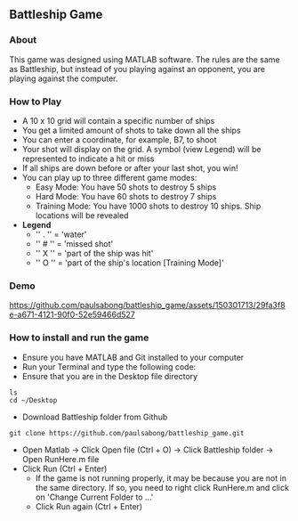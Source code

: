 ## Battleship Game 
### About
This game was designed using MATLAB software. The rules are the same as Battleship, but instead of you playing against an opponent, you are playing against the computer.
  
### How to Play 
* A 10 x 10 grid will contain a specific number of ships
* You get a limited amount of shots to take down all the ships
* You can enter a coordinate, for example, B7, to shoot
* Your shot will display on the grid. A symbol (view Legend) will be represented to indicate a hit or miss
* If all ships are down before or after your last shot, you win!
* You can play up to three different game modes:
  * Easy Mode: You have 50 shots to destroy 5 ships
  * Hard Mode: You have 60 shots to destroy 7 ships
  * Training Mode: You have 1000 shots to destroy 10 ships. Ship locations will be revealed
* **Legend**
  * '' . '' = 'water'
  * '' # ''  = 'missed shot'
  * '' X ''  = 'part of the ship was hit'
  * '' O ''  = 'part of the ship's location [Training Mode]'

### Demo 
https://github.com/paulsabong/battleship_game/assets/150301713/29fa3f8e-a671-4121-90f0-52e59466d527


### How to install and run the game
* Ensure you have MATLAB and Git installed to your computer
* Run your Terminal and type the following code:
* Ensure that you are in the Desktop file directory 
```
ls 
cd ~/Desktop
```
* Download Battleship folder from Github
```
git clone https://github.com/paulsabong/battleship_game.git
```
* Open Matlab -> Click Open file (Ctrl + O) -> Click Battleship folder -> Open RunHere.m file
* Click Run (Ctrl + Enter)
  * If the game is not running properly, it may be because you are not in the same directory. If so, you need to right click RunHere.m and click on 'Change Current Folder to ...'
  * Click Run again (Ctrl + Enter)
  
